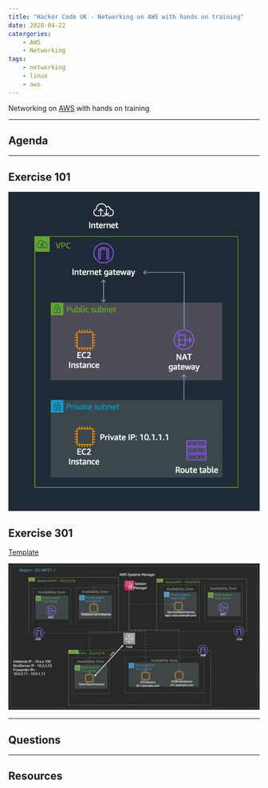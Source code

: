```yaml
---
title: "Hacker Code UK - Networking on AWS with hands on training"
date: 2020-04-22
catergories:
    - AWS
    - Networking
tags:
    - networking
    - linux
    - aws
---
```


Networking on [AWS](https://aws.amazon.com) with hands on training

---

## Agenda

---

## Exercise 101

![vpc-igw-ngw](../images/vpc-igw-ngw.png)


## Exercise 301

[Template](/assets/net-exercise-301-setup.yaml)

![net-exercise-301](../images/net-exercise-301.png)


---

## Questions

---

## Resources

